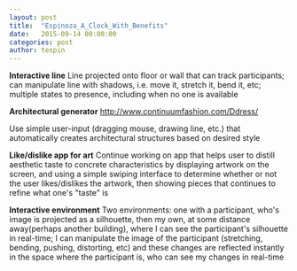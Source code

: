 ```yaml
---
layout: post
title:  "Espinoza_A_Clock_With_Benefits"
date:   2015-09-14 00:00:00
categories: post
author: tespin
---
```


**Interactive line**
Line projected onto floor or wall that can track participants; can manipulate
line with shadows, i.e. move it, stretch it, bend it, etc; multiple states
to presence, including when no one is available

**Architectural generator**
http://www.continuumfashion.com/Ddress/

Use simple user-input (dragging mouse, drawing line, etc.) that automatically
creates architectural structures based on desired style

**Like/dislike app for art**
Continue working on app that helps user to distill aesthetic taste to concrete
characteristics by displaying artwork on the screen, and using a simple
swiping interface to determine whether or not the user likes/dislikes 
the artwork, then showing pieces that continues to refine what one's "taste"
is

**Interactive environment**
Two environments: one with a participant, who's image is projected as a
silhouette, then my own, at some distance away(perhaps another building), 
where I can see the participant's silhouette in real-time; I can manipulate
the image of the participant (stretching, bending, pushing, distorting, etc)
and these changes are reflected instantly in the space where the participant
is, who can see my changes in real-time

